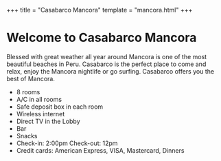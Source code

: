 +++
title = "Casabarco Mancora"
template = "mancora.html"
+++

# Welcome to Casabarco Mancora

Blessed with great weather all year around Mancora is one of the most beautiful beaches in Peru. Casabarco is the perfect place to come and relax, enjoy the Mancora nightlife or go surfing. Casabarco offers you the best of Mancora.

- 8 rooms
- A/C in all rooms
- Safe deposit box in each room
- Wireless internet
- Direct TV in the Lobby
- Bar
- Snacks
- Check-in: 2:00pm Check-out: 12pm
- Credit cards: American Express, VISA, Mastercard, Dinners